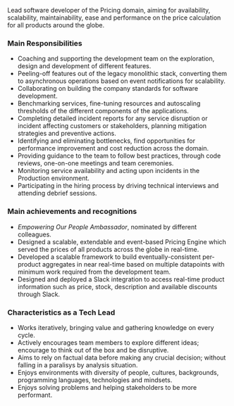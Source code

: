 Lead software developer of the Pricing domain, aiming for availability, scalability, maintainability, ease and performance on the price calculation for all products around the globe.

### Main Responsibilities
* Coaching and supporting the development team on the exploration, design and development of different features.
* Peeling-off features out of the legacy monolithic stack, converting them to asynchronous operations based on event notifications for scalability.
* Collaborating on building the company standards for software development.
* Benchmarking services, fine-tuning resources and autoscaling thresholds of the different components of the applications.
* Completing detailed incident reports for any service disruption or incident affecting customers or stakeholders, planning mitigation strategies and preventive actions.
* Identifying and eliminating bottlenecks, find opportunities for performance improvement and cost reduction across the domain.
* Providing guidance to the team to follow best practices, through code reviews, one-on-one meetings and team ceremonies.
* Monitoring service availability and acting upon incidents in the Production environment.
* Participating in the hiring process by driving technical interviews and attending debrief sessions.

### Main achievements and recognitions
* *Empowering Our People Ambassador*, nominated by different colleagues.
* Designed a scalable, extendable and event-based Pricing Engine which served the prices of all products across the globe in real-time.
* Developed a scalable framework to build eventually-consistent per-product aggregates in near real-time based on multiple datapoints with minimum work required from the development team.
* Designed and deployed a Slack integration to access real-time product information such as price, stock, description and available discounts through Slack.
### Characteristics as a Tech Lead
* Works iteratively, bringing value and gathering knowledge on every cycle.
* Actively encourages team members to explore different ideas; encourage to think out of the box and be disruptive.
* Aims to rely on factual data before making any crucial decision; without falling in a paralisys by analysis situation.
* Enjoys environments with diversity of people, cultures, backgrounds, programming languages, technologies and mindsets.
* Enjoys solving problems and helping stakeholders to be more performant.